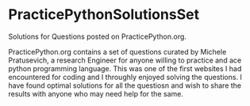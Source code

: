 # PracticePythonSolutionsSet
Solutions for Questions posted on PracticePython.org.

PracticePython.org contains a set of questions curated by Michele Pratusevich, a research Engineer for anyone willing to practice and ace python programming language. This was one of the first websites I had encountered for coding and I throughly enjoyed solving the questions. I have found optimal solutions for all the questiosn and wish to share the results with anyone who may need help for the same.
